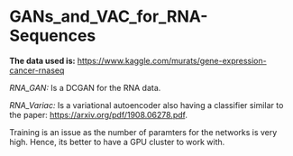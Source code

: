 # GANs_and_VAC_for_RNA-Sequences

__The data used is:__ https://www.kaggle.com/murats/gene-expression-cancer-rnaseq

_RNA_GAN:_ Is a DCGAN for the RNA data.

_RNA_Variac:_ Is a variational autoencoder also having a classifier similar to the paper: https://arxiv.org/pdf/1908.06278.pdf.

Training is an issue as the number of paramters for the networks is very high. Hence, its better to have a GPU cluster to work with.
